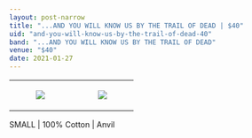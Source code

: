 ```yaml
---
layout: post-narrow
title: "...AND YOU WILL KNOW US BY THE TRAIL OF DEAD | $40"
uid: "and-you-will-know-us-by-the-trail-of-dead-40"
band: "...AND YOU WILL KNOW US BY THE TRAIL OF DEAD"
venue: "$40"
date: 2021-01-27
---
```


<div class="showcase">

<table style="width:100%;"><tr><td style="vertical-align:top;">
      <figure class="tmblr-full" data-orig-height="2048" data-orig-width="1365" data-orig-src="https://concertshirts.netlify.app/shirts/0001/0001-01.jpg"><img src="https://64.media.tumblr.com/c780b7e5d878d316d3d47a5fa17070a5/209276c1e585faae-bf/s540x810/c0c3e8f57edb02a553bdb8420c6ef864d884a245.jpg" data-orig-height="2048" data-orig-width="1365" data-orig-src="https://concertshirts.netlify.app/shirts/0001/0001-01.jpg"/></figure></td>
    <td style="vertical-align:top;">
      <figure class="tmblr-full" data-orig-height="2048" data-orig-width="1365" data-orig-src="https://concertshirts.netlify.app/shirts/0001/0001-02.jpg"><img src="https://64.media.tumblr.com/1daadcee8eae072d6c3856953a569dfa/209276c1e585faae-04/s540x810/d7843b0dec5e8526a12d2e368e790f7a40eb9510.jpg" data-orig-height="2048" data-orig-width="1365" data-orig-src="https://concertshirts.netlify.app/shirts/0001/0001-02.jpg"/></figure></td>
  </tr></table><p>
  SMALL | 100% Cotton | Anvil
</p>

</div>
